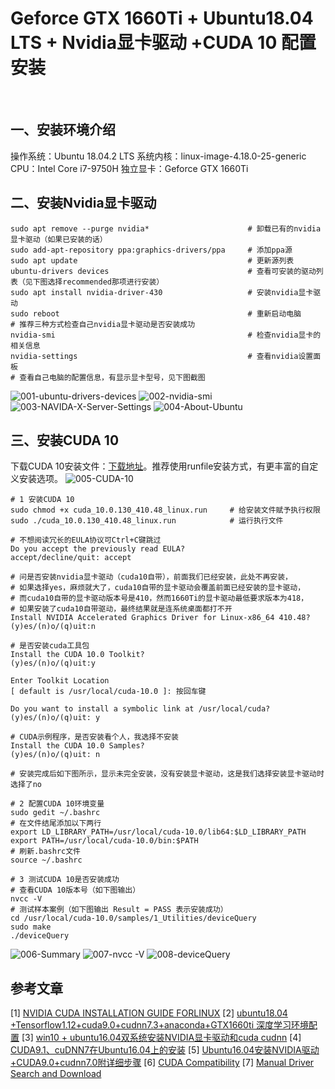 # Geforce GTX 1660Ti + Ubuntu18.04 LTS + Nvidia显卡驱动 +CUDA 10 配置安装  
<br>



## 一、安装环境介绍
操作系统：Ubuntu 18.04.2 LTS
系统内核：linux-image-4.18.0-25-generic
CPU：Intel Core i7-9750H
独立显卡：Geforce GTX 1660Ti 
<br>



## 二、安装Nvidia显卡驱动
```shell
sudo apt remove --purge nvidia*                      # 卸载已有的nvidia显卡驱动（如果已安装的话）
sudo add-apt-repository ppa:graphics-drivers/ppa     # 添加ppa源
sudo apt update                                      # 更新源列表
ubuntu-drivers devices                               # 查看可安装的驱动列表（见下图选择recommended那项进行安装）
sudo apt install nvidia-driver-430                   # 安装nvidia显卡驱动
sudo reboot                                          # 重新启动电脑
# 推荐三种方式检查自己nvidia显卡驱动是否安装成功
nvidia-smi                                           # 检查nvidia显卡的相关信息
nvidia-settings                                      # 查看nvidia设置面板
# 查看自己电脑的配置信息，有显示显卡型号，见下图截图
```
![001-ubuntu-drivers-devices](./001-ubuntu-drivers-devices.png)
![002-nvidia-smi](./002-nvidia-smi.png)
![003-NAVIDA-X-Server-Settings](./003-NVIDIA-X-Server-Settings.png)
![004-About-Ubuntu](./004-About-Ubuntu.png)
<br>



## 三、安装CUDA 10
下载CUDA 10安装文件：[下载地址](https://developer.nvidia.com/cuda-10.0-download-archive)。推荐使用runfile安装方式，有更丰富的自定义安装选项。
![005-CUDA-10](./005-CUDA-10.png)

```shell
# 1 安装CUDA 10
sudo chmod +x cuda_10.0.130_410.48_linux.run     # 给安装文件赋予执行权限
sudo ./cuda_10.0.130_410.48_linux.run            # 运行执行文件

# 不想阅读冗长的EULA协议可Ctrl+C键跳过
Do you accept the previously read EULA?
accept/decline/quit: accept

# 问是否安装nvidia显卡驱动（cuda10自带），前面我们已经安装，此处不再安装，
# 如果选择yes，麻烦就大了，cuda10自带的显卡驱动会覆盖前面已经安装的显卡驱动，
# 而cuda10自带的显卡驱动版本号是410，然而1660Ti的显卡驱动最低要求版本为418，
# 如果安装了cuda10自带驱动，最终结果就是连系统桌面都打不开
Install NVIDIA Accelerated Graphics Driver for Linux-x86_64 410.48?
(y)es/(n)o/(q)uit:n

# 是否安装cuda工具包
Install the CUDA 10.0 Toolkit?
(y)es/(n)o/(q)uit:y

Enter Toolkit Location
[ default is /usr/local/cuda-10.0 ]: 按回车键

Do you want to install a symbolic link at /usr/local/cuda?
(y)es/(n)o/(q)uit: y 

# CUDA示例程序，是否安装看个人，我选择不安装
Install the CUDA 10.0 Samples?
(y)es/(n)o/(q)uit: n

# 安装完成后如下图所示，显示未完全安装，没有安装显卡驱动，这是我们选择安装显卡驱动时选择了no

# 2 配置CUDA 10环境变量
sudo gedit ~/.bashrc
# 在文件结尾添加以下两行
export LD_LIBRARY_PATH=/usr/local/cuda-10.0/lib64:$LD_LIBRARY_PATH
export PATH=/usr/local/cuda-10.0/bin:$PATH
# 刷新.bashrc文件
source ~/.bashrc

# 3 测试CUDA 10是否安装成功
# 查看CUDA 10版本号（如下图输出）
nvcc -V
# 测试样本案例（如下图输出 Result = PASS 表示安装成功）
cd /usr/local/cuda-10.0/samples/1_Utilities/deviceQuery
sudo make
./deviceQuery
```
![006-Summary](./006-Summary.png)
![007-nvcc -V](./007-nvcc-V.png)
![008-deviceQuery](./008-deviceQuery.png)
<br>



## 参考文章
[1] [NVIDIA CUDA INSTALLATION GUIDE FORLINUX](https://developer.nvidia.com/cuda-10.0-download-archive)
[2] [ubuntu18.04 +Tensorflow1.12+cuda9.0+cudnn7.3+anaconda+GTX1660ti 深度学习环境配置](https://blog.csdn.net/qq_23996885/article/details/89881877)
[3] [win10 + ubuntu16.04双系统安装NVIDIA显卡驱动和cuda cudnn](https://blog.csdn.net/cdknight_happy/article/details/88566311)
[4] [CUDA9.1、cuDNN7在Ubuntu16.04上的安装](https://blog.csdn.net/jonms/article/details/79318566)
[5] [Ubuntu16.04安装NVIDIA驱动+CUDA9.0+cudnn7.0附详细步骤](https://www.machunjie.com/setup/86.html)
[6] [CUDA Compatibility](https://docs.nvidia.com/deploy/cuda-compatibility/#overview)
[7] [Manual Driver Search and Download](https://www.geforce.com/drivers)



